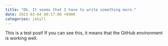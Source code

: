 ```yaml
---
title: "Oh. It seems that I have to write something more."
date: 2023-03-04 00:17:00 +0900
categories: jekyll
---
```

This is a test post! If you can see this, it means that the GitHub environment is working well.
